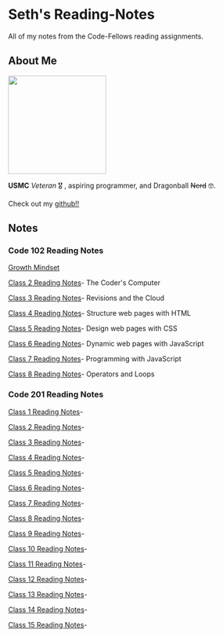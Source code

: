# Seth's Reading-Notes

All of my notes from the Code-Fellows reading assignments.

## About Me

<img src="https://i.imgur.com/N7irn6O.jpg"  width="200" height="200">

**USMC** *Veteran* 🎖️ , aspiring programmer, and Dragonball ~~Nerd~~ 🤓.

Check out my [github!!](https://github.com/sethppierce)

## Notes

### Code 102 Reading Notes

[Growth Mindset](https://sethppierce.github.io/reading-notes/class2)

[Class 2 Reading Notes](https://sethppierce.github.io/reading-notes/class2)- The Coder's Computer

[Class 3 Reading Notes](https://sethppierce.github.io/reading-notes/class3)- Revisions and the Cloud

[Class 4 Reading Notes](https://sethppierce.github.io/reading-notes/class4)- Structure web pages with HTML

[Class 5 Reading Notes](https://sethppierce.github.io/reading-notes/class5)- Design web pages with CSS

[Class 6 Reading Notes](https://sethppierce.github.io/reading-notes/class6)- Dynamic web pages with JavaScript

[Class 7 Reading Notes](https://sethppierce.github.io/reading-notes/class7)- Programming with JavaScript

[Class 8 Reading Notes](https://sethppierce.github.io/reading-notes/class8)- Operators and Loops

### Code 201 Reading Notes

[Class 1 Reading Notes](https://sethppierce.github.io/reading-notes/class-01)- 

[Class 2 Reading Notes](https://sethppierce.github.io/reading-notes/class-02)- 

[Class 3 Reading Notes](https://sethppierce.github.io/reading-notes/class-03)- 

[Class 4 Reading Notes](https://sethppierce.github.io/reading-notes/class-04)- 

[Class 5 Reading Notes](https://sethppierce.github.io/reading-notes/class2)- 

[Class 6 Reading Notes](https://sethppierce.github.io/reading-notes/class2)- 

[Class 7 Reading Notes](https://sethppierce.github.io/reading-notes/class2)- 

[Class 8 Reading Notes](https://sethppierce.github.io/reading-notes/class2)- 

[Class 9 Reading Notes](https://sethppierce.github.io/reading-notes/class2)- 

[Class 10 Reading Notes](https://sethppierce.github.io/reading-notes/class2)- 

[Class 11 Reading Notes](https://sethppierce.github.io/reading-notes/class2)- 

[Class 12 Reading Notes](https://sethppierce.github.io/reading-notes/class2)- 

[Class 13 Reading Notes](https://sethppierce.github.io/reading-notes/class2)- 

[Class 14 Reading Notes](https://sethppierce.github.io/reading-notes/class2)- 

[Class 15 Reading Notes](https://sethppierce.github.io/reading-notes/class2)- 
